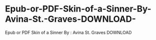 # Epub-or-PDF-Skin-of-a-Sinner-By-Avina-St.-Graves-DOWNLOAD-
Epub or PDF Skin of a Sinner By : Avina St. Graves DOWNLOAD 

